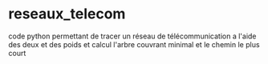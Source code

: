 # reseaux_telecom
code python permettant de tracer un réseau de télécommunication a l'aide des deux et des poids et calcul l'arbre couvrant minimal et le chemin le plus court 
